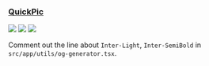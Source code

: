 ### [QuickPic](https://github.com/t3dotgg/quickpic)

![](https://img.shields.io/github/license/t3dotgg/quickpic?style=flat-square) ![](https://img.shields.io/github/last-commit/scillidan/quickpic/main?label=last%20commit%20(fork)&style=flat-square) ![](https://img.shields.io/badge/Vercel-black?style=flat&logo=Vercel&logoColor=white)

Comment out the line about `Inter-Light`, `Inter-SemiBold` in `src/app/utils/og-generator.tsx`.